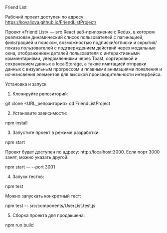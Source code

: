 Friend List

Рабочий проект доступен по адресу: https://kovaliova.github.io/FriendListProject/

Проект «Friend List» — это React веб-приложение с Redux, в котором реализован динамический список пользователей с пагинацией, фильтрацией и поиском, возможностью подписки/отписки и скрытия/показа пользователей с подтверждением действий через модальные окна, отображением деталей пользователя с интерактивными комментариями, уведомлениями через Toast, сортировкой и сохранением данных в localStorage, а также имитацией отправки данных с визуальным прогрессом и плавными анимациями появления и исчезновения элементов для высокой производительности интерфейса.

Установка и запуск
	
1.	Клонируйте репозиторий:

git clone <URL_репозитория>
cd FriendListProject


2.	Установите зависимости:

npm install


3.	Запустите проект в режиме разработки:

npm start

Проект будет доступен по адресу: http://localhost:3000.
Если порт 3000 занят, можно указать другой:

npm start -- --port 3001


4.	Запуск тестов:

npm test

Можно запускать конкретный тест:

npm test -- src/components/UserList.test.js


5.	Сборка проекта для продакшена:

npm run build
